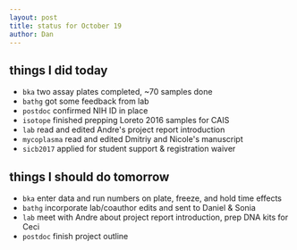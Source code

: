 ```yaml
---
layout: post
title: status for October 19
author: Dan
---
```


## things I did today
* `bka` two assay plates completed, ~70 samples done
* `bathg` got some feedback from lab
* `postdoc` confirmed NIH ID in place
* `isotope` finished prepping Loreto 2016 samples for CAIS
* `lab` read and edited Andre's project report introduction
* `mycoplasma` read and edited Dmitriy and Nicole's manuscript
* `sicb2017` applied for student support & registration waiver

## things I should do tomorrow
* `bka` enter data and run numbers on plate, freeze, and hold time effects
* `bathg` incorporate lab/coauthor edits and sent to Daniel & Sonia
* `lab` meet with Andre about project report introduction, prep DNA kits for Ceci
* `postdoc` finish project outline

<i class='fa fa-code' style='color:pink'> </i>
